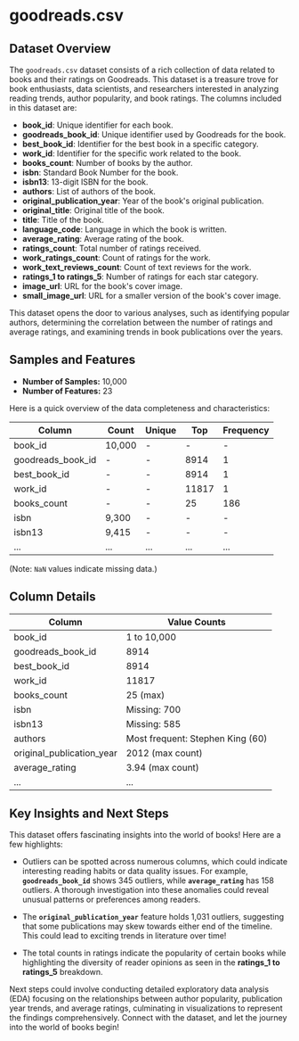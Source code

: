 
# goodreads.csv

## Dataset Overview
The `goodreads.csv` dataset consists of a rich collection of data related to books and their ratings on Goodreads. This dataset is a treasure trove for book enthusiasts, data scientists, and researchers interested in analyzing reading trends, author popularity, and book ratings. The columns included in this dataset are:

- **book_id**: Unique identifier for each book.
- **goodreads_book_id**: Unique identifier used by Goodreads for the book.
- **best_book_id**: Identifier for the best book in a specific category.
- **work_id**: Identifier for the specific work related to the book.
- **books_count**: Number of books by the author.
- **isbn**: Standard Book Number for the book.
- **isbn13**: 13-digit ISBN for the book.
- **authors**: List of authors of the book.
- **original_publication_year**: Year of the book's original publication.
- **original_title**: Original title of the book.
- **title**: Title of the book.
- **language_code**: Language in which the book is written.
- **average_rating**: Average rating of the book.
- **ratings_count**: Total number of ratings received.
- **work_ratings_count**: Count of ratings for the work.
- **work_text_reviews_count**: Count of text reviews for the work.
- **ratings_1 to ratings_5**: Number of ratings for each star category.
- **image_url**: URL for the book's cover image.
- **small_image_url**: URL for a smaller version of the book's cover image.

This dataset opens the door to various analyses, such as identifying popular authors, determining the correlation between the number of ratings and average ratings, and examining trends in book publications over the years.

## Samples and Features
- **Number of Samples:** 10,000
- **Number of Features:** 23

Here is a quick overview of the data completeness and characteristics:

| Column                          | Count   | Unique | Top                               | Frequency |
|---------------------------------|---------|--------|-----------------------------------|-----------|
| book_id                         | 10,000  | -      | -                                 | -         |
| goodreads_book_id               | -       | -      | 8914                              | 1         |
| best_book_id                    | -       | -      | 8914                              | 1         |
| work_id                         | -       | -      | 11817                             | 1         |
| books_count                     | -       | -      | 25                                | 186       |
| isbn                            | 9,300   | -      | -                                 | -         |
| isbn13                          | 9,415   | -      | -                                 | -         |
| ...                             | ...     | ...    | ...                               | ...       |

(Note: `NaN` values indicate missing data.)

## Column Details
| Column                        | Value Counts          |
|-------------------------------|-----------------------|
| book_id                       | 1 to 10,000           |
| goodreads_book_id             | 8914                   |
| best_book_id                  | 8914                   |
| work_id                       | 11817                  |
| books_count                   | 25 (max)              |
| isbn                          | Missing: 700          |
| isbn13                        | Missing: 585          |
| authors                       | Most frequent: Stephen King (60) |
| original_publication_year     | 2012 (max count)      |
| average_rating                | 3.94 (max count)      |
| ...                           | ...                   |

## Key Insights and Next Steps
This dataset offers fascinating insights into the world of books! Here are a few highlights:

- Outliers can be spotted across numerous columns, which could indicate interesting reading habits or data quality issues. For example, **`goodreads_book_id`** shows 345 outliers, while **`average_rating`** has 158 outliers. A thorough investigation into these anomalies could reveal unusual patterns or preferences among readers.

- The **`original_publication_year`** feature holds 1,031 outliers, suggesting that some publications may skew towards either end of the timeline. This could lead to exciting trends in literature over time!

- The total counts in ratings indicate the popularity of certain books while highlighting the diversity of reader opinions as seen in the **ratings_1 to ratings_5** breakdown.

Next steps could involve conducting detailed exploratory data analysis (EDA) focusing on the relationships between author popularity, publication year trends, and average ratings, culminating in visualizations to represent the findings comprehensively. Connect with the dataset, and let the journey into the world of books begin!
